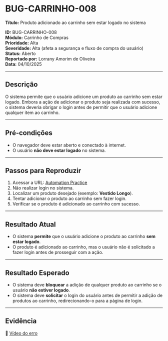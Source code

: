 # BUG-CARRINHO-008

**Título:** Produto adicionado ao carrinho sem estar logado no sistema

**ID:** BUG-CARRINHO-008  
**Módulo:** Carrinho de Compras  
**Prioridade:** Alta  
**Severidade:** Alta (afeta a segurança e fluxo de compra do usuário)  
**Status:** Aberto  
**Reportado por:** Lorrany Amorim de Oliveira  
**Data:** 04/10/2025  

---

## Descrição
O sistema permite que o usuário adicione um produto ao carrinho sem estar logado. Embora a ação de adicionar o produto seja realizada com sucesso, o sistema deveria obrigar o login antes de permitir que o usuário adicione qualquer item ao carrinho.

---

## Pré-condições
- O navegador deve estar aberto e conectado à internet.  
- O usuário **não deve estar logado** no sistema.

---

## Passos para Reproduzir
1. Acessar a URL: [Automation Practice](https://www.automationpratice.com.br/)  
2. Não realizar login no sistema.  
3. Localizar um produto desejado (exemplo: **Vestido Longo**).  
4. Tentar adicionar o produto ao carrinho sem fazer login.
5. Verificar se o produto é adicionado ao carrinho com sucesso.

---

## Resultado Atual
- O sistema **permite** que o usuário adicione o produto ao carrinho **sem estar logado**.  
- O produto é adicionado ao carrinho, mas o usuário não é solicitado a fazer login antes de prosseguir com a ação.

---

## Resultado Esperado
- O sistema deve **bloquear** a adição de qualquer produto ao carrinho se o usuário **não estiver logado**.  
- O sistema deve **solicitar** o login do usuário antes de permitir a adição de produtos ao carrinho, redirecionando-o para a página de login.

---

## Evidência  
📎 [Vídeo do erro](https://drive.google.com/file/d/1NhtdPOL2-JKsnib8o75egLPL78bF_D7E/view?usp=sharing)
